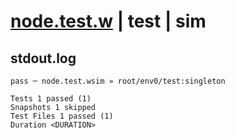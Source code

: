 # [node.test.w](../../../../../../tests/sdk_tests/std/node.test.w) | test | sim

## stdout.log
```log
pass ─ node.test.wsim » root/env0/test:singleton

Tests 1 passed (1)
Snapshots 1 skipped
Test Files 1 passed (1)
Duration <DURATION>
```


